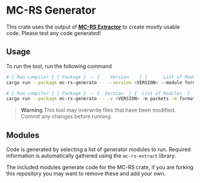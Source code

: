 # MC-RS Generator

This crate uses the output of **[MC-RS Extractor](https://github.com/EightFactorial/MC-RS/tree/main/crates/mc-rs-ext)** to create *mostly* usable code. Please test any code generated!

## Usage

To run the tool, run the following command

```sh
# { Run compiler } { Package } -- {    Version    } {      List of Modules      }
cargo run --package mc-rs-generate -- --version <VERSION> --module format --module blocks

# { Run compiler } { Package } -- {  Version  } {  List of Modules  }
cargo run --package mc-rs-generate -- -v <VERSION> -m packets -m format 
```

> **Warning**
> This tool may overwrite files that have been modified.
> Commit any changes before running.

## Modules

Code is generated by selecting a list of generator modules to run. Required information is automatically gathered using the `mc-rs-extract` library.

The included modules generate code for the MC-RS crate, if you are forking this repository you may want to remove these and add your own.


